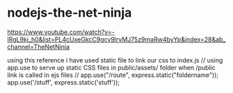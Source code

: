# nodejs-the-net-ninja

https://www.youtube.com/watch?v=-lRgL9kj_h0&list=PL4cUxeGkcC9gcy9lrvMJ75z9maRw4byYp&index=28&ab_channel=TheNetNinja

using this reference i have used static file to link our css to index.js
// using app.use to serve up static CSS files in public/assets/ folder when /public link is called in ejs files
// app.use("/route", express.static("foldername"));
app.use('/stuff', express.static('stuff'));
